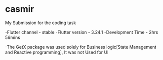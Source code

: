# casmir

My Submission for the coding task

-Flutter channel - stable
-Flutter version - 3.24.1
-Development Time - 2hrs 56mins

-The GetX package was used solely for Business logic[State Management and Reactive programming], It was not Used for UI 
